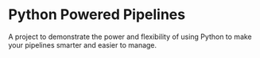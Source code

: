 # Python Powered Pipelines

A project to demonstrate the power and flexibility of using Python to make your pipelines smarter and easier to manage.
